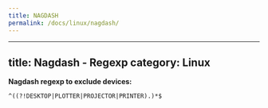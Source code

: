 ```yaml
---
title: NAGDASH
permalink: /docs/linux/nagdash/
---
```

---
title: Nagdash - Regexp
category: Linux
---

**Nagdash regexp to exclude devices:**
```
^((?!DESKTOP|PLOTTER|PROJECTOR|PRINTER).)*$
```
